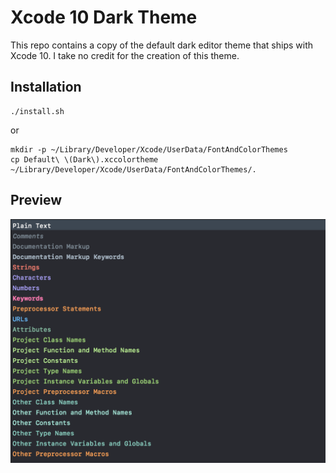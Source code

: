 # Xcode 10 Dark Theme

This repo contains a copy of the default dark editor theme that ships with Xcode 10. I take no credit for the creation of this theme.

## Installation

```
./install.sh
```

or 

```
mkdir -p ~/Library/Developer/Xcode/UserData/FontAndColorThemes
cp Default\ \(Dark\).xccolortheme ~/Library/Developer/Xcode/UserData/FontAndColorThemes/.

```


## Preview


![Screenshot](https://github.com/NicholasFFox/Xcode10_DefaultDarkTheme/blob/master/screenshot.png)